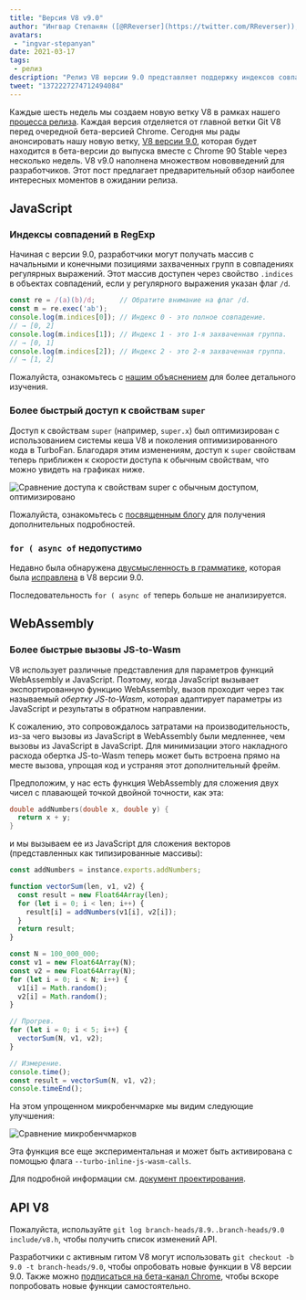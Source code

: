 ```yaml
---
title: "Версия V8 v9.0"
author: "Ингвар Степанян ([@RReverser](https://twitter.com/RReverser)), на линии"
avatars: 
 - "ingvar-stepanyan"
date: 2021-03-17
tags: 
 - релиз
description: "Релиз V8 версии 9.0 представляет поддержку индексов совпадений RegExp и различные улучшения производительности."
tweet: "1372227274712494084"
---
```

Каждые шесть недель мы создаем новую ветку V8 в рамках нашего [процесса релиза](https://v8.dev/docs/release-process). Каждая версия отделяется от главной ветки Git V8 перед очередной бета-версией Chrome. Сегодня мы рады анонсировать нашу новую ветку, [V8 версии 9.0](https://chromium.googlesource.com/v8/v8.git/+log/branch-heads/9.0), которая будет находится в бета-версии до выпуска вместе с Chrome 90 Stable через несколько недель. V8 v9.0 наполнена множеством нововведений для разработчиков. Этот пост предлагает предварительный обзор наиболее интересных моментов в ожидании релиза.

<!--truncate-->
## JavaScript

### Индексы совпадений в RegExp

Начиная с версии 9.0, разработчики могут получать массив с начальными и конечными позициями захваченных групп в совпадениях регулярных выражений. Этот массив доступен через свойство `.indices` в объектах совпадений, если у регулярного выражения указан флаг `/d`.

```javascript
const re = /(a)(b)/d;      // Обратите внимание на флаг /d.
const m = re.exec('ab');
console.log(m.indices[0]); // Индекс 0 - это полное совпадение.
// → [0, 2]
console.log(m.indices[1]); // Индекс 1 - это 1-я захваченная группа.
// → [0, 1]
console.log(m.indices[2]); // Индекс 2 - это 2-я захваченная группа.
// → [1, 2]
```

Пожалуйста, ознакомьтесь с [нашим объяснением](https://v8.dev/features/regexp-match-indices) для более детального изучения.

### Более быстрый доступ к свойствам `super`

Доступ к свойствам `super` (например, `super.x`) был оптимизирован с использованием системы кеша V8 и поколения оптимизированного кода в TurboFan. Благодаря этим изменениям, доступ к `super` свойствам теперь приближен к скорости доступа к обычным свойствам, что можно увидеть на графиках ниже.

![Сравнение доступа к свойствам super с обычным доступом, оптимизировано](/_img/fast-super/super-opt.svg)

Пожалуйста, ознакомьтесь с [посвященным блогу](https://v8.dev/blog/fast-super) для получения дополнительных подробностей.

### `for ( async of` недопустимо

Недавно была обнаружена [двусмысленность в грамматике](https://github.com/tc39/ecma262/issues/2034), которая была [исправлена](https://chromium-review.googlesource.com/c/v8/v8/+/2683221) в V8 версии 9.0.

Последовательность `for ( async of` теперь больше не анализируется.

## WebAssembly

### Более быстрые вызовы JS-to-Wasm

V8 использует различные представления для параметров функций WebAssembly и JavaScript. Поэтому, когда JavaScript вызывает экспортированную функцию WebAssembly, вызов проходит через так называемый *обертку JS-to-Wasm*, которая адаптирует параметры из JavaScript и результаты в обратном направлении.

К сожалению, это сопровождалось затратами на производительность, из-за чего вызовы из JavaScript в WebAssembly были медленнее, чем вызовы из JavaScript в JavaScript. Для минимизации этого накладного расхода обертка JS-to-Wasm теперь может быть встроена прямо на месте вызова, упрощая код и устраняя этот дополнительный фрейм.

Предположим, у нас есть функция WebAssembly для сложения двух чисел с плавающей точкой двойной точности, как эта:

```cpp
double addNumbers(double x, double y) {
  return x + y;
}
```

и мы вызываем ее из JavaScript для сложения векторов (представленных как типизированные массивы):

```javascript
const addNumbers = instance.exports.addNumbers;

function vectorSum(len, v1, v2) {
  const result = new Float64Array(len);
  for (let i = 0; i < len; i++) {
    result[i] = addNumbers(v1[i], v2[i]);
  }
  return result;
}

const N = 100_000_000;
const v1 = new Float64Array(N);
const v2 = new Float64Array(N);
for (let i = 0; i < N; i++) {
  v1[i] = Math.random();
  v2[i] = Math.random();
}

// Прогрев.
for (let i = 0; i < 5; i++) {
  vectorSum(N, v1, v2);
}

// Измерение.
console.time();
const result = vectorSum(N, v1, v2);
console.timeEnd();
```

На этом упрощенном микробенчмарке мы видим следующие улучшения:

![Сравнение микробенчмарков](/_img/v8-release-90/js-to-wasm.svg)

Эта функция все еще экспериментальная и может быть активирована с помощью флага `--turbo-inline-js-wasm-calls`.

Для подробной информации см. [документ проектирования](https://docs.google.com/document/d/1mXxYnYN77tK-R1JOVo6tFG3jNpMzfueQN1Zp5h3r9aM/edit).

## API V8

Пожалуйста, используйте `git log branch-heads/8.9..branch-heads/9.0 include/v8.h`, чтобы получить список изменений API.

Разработчики с активным гитом V8 могут использовать `git checkout -b 9.0 -t branch-heads/9.0`, чтобы опробовать новые функции в V8 версии 9.0. Также можно [подписаться на бета-канал Chrome](https://www.google.com/chrome/browser/beta.html), чтобы вскоре попробовать новые функции самостоятельно.
